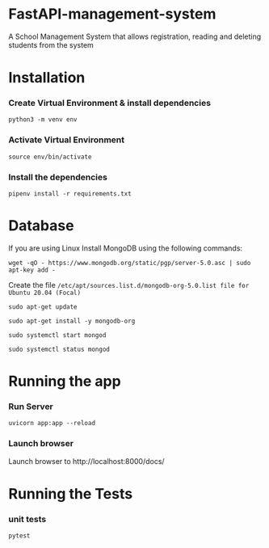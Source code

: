 # FastAPI-management-system
A School Management System that allows registration, reading and deleting students from the system

# Installation


### Create Virtual Environment & install dependencies
`python3 -m venv env`

### Activate Virtual Environment
`source env/bin/activate`

### Install the dependencies
`pipenv install -r requirements.txt`



# Database
If you are using Linux Install MongoDB using the following commands:

`wget -qO - https://www.mongodb.org/static/pgp/server-5.0.asc | sudo apt-key add -`

 Create the file `/etc/apt/sources.list.d/mongodb-org-5.0.list file for Ubuntu 20.04 (Focal)`
 
`sudo apt-get update`

`sudo apt-get install -y mongodb-org`

`sudo systemctl start mongod`

`sudo systemctl status mongod`
# Running the app

### Run Server
`uvicorn app:app --reload`

### Launch browser
Launch browser to http://localhost:8000/docs/ 

# Running the Tests
### unit tests
`pytest`
